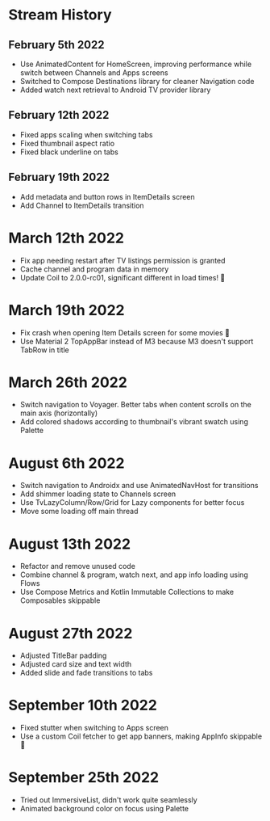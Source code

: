 # Stream History

## February 5th 2022
- Use AnimatedContent for HomeScreen, improving performance while switch between Channels and Apps screens
- Switched to Compose Destinations library for cleaner Navigation code
- Added watch next retrieval to Android TV provider library

## February 12th 2022
- Fixed apps scaling when switching tabs
- Fixed thumbnail aspect ratio
- Fixed black underline on tabs

## February 19th 2022
- Add metadata and button rows in ItemDetails screen
- Add Channel to ItemDetails transition

# March 12th 2022
- Fix app needing restart after TV listings permission is granted
- Cache channel and program data in memory
- Update Coil to 2.0.0-rc01, significant different in load times! 🎉 

# March 19th 2022
- Fix crash when opening Item Details screen for some movies 🐛
- Use Material 2 TopAppBar instead of M3 because M3 doesn't support TabRow in title

# March 26th 2022
- Switch navigation to Voyager. Better tabs when content scrolls on the main axis (horizontally)
- Add colored shadows according to thumbnail's vibrant swatch using Palette

# August 6th 2022
- Switch navigation to Androidx and use AnimatedNavHost for transitions
- Add shimmer loading state to Channels screen
- Use TvLazyColumn/Row/Grid for Lazy components for better focus
- Move some loading off main thread

# August 13th 2022
- Refactor and remove unused code
- Combine channel & program, watch next, and app info loading using Flows
- Use Compose Metrics and Kotlin Immutable Collections to make Composables skippable

# August 27th 2022
- Adjusted TitleBar padding
- Adjusted card size and text width
- Added slide and fade transitions to tabs

# September 10th 2022
- Fixed stutter when switching to Apps screen
- Use a custom Coil fetcher to get app banners, making AppInfo skippable 🎉 

# September 25th 2022
- Tried out ImmersiveList, didn't work quite seamlessly
- Animated background color on focus using Palette
